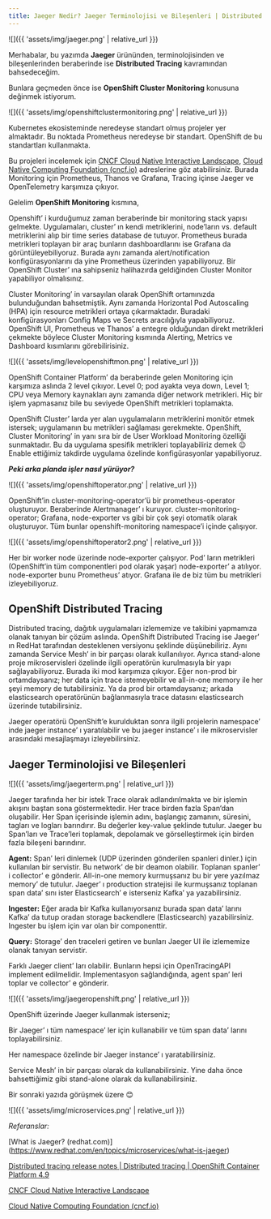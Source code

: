 ```yaml
---
title: Jaeger Nedir? Jaeger Terminolojisi ve Bileşenleri | Distributed Tracing Nedir?
---
```


![]({{ 'assets/img/jaeger.png' | relative_url }})

Merhabalar, bu yazımda **Jaeger** ürününden, terminolojisinden ve bileşenlerinden beraberinde ise **Distributed Tracing** kavramından bahsedeceğim.

Bunlara geçmeden önce ise **OpenShift Cluster Monitoring** konusuna değinmek istiyorum.

![]({{ 'assets/img/openshiftclustermonitoring.png' | relative_url }})

Kubernetes ekosisteminde neredeyse standart olmuş projeler yer almaktadır. Bu noktada Prometheus neredeyse bir standart. OpenShift de bu standartları kullanmakta.

Bu projeleri incelemek için [CNCF Cloud Native Interactive Landscape]( https://landscape.cncf.io/), [Cloud Native Computing Foundation (cncf.io)](https://www.cncf.io/) adreslerine göz atabilirsiniz. Burada Monitoring için Prometheus, Thanos ve Grafana, Tracing içinse Jaeger ve OpenTelemetry karşımıza çıkıyor.

Gelelim **OpenShift Monitoring** kısmına,

Openshift’ i kurduğumuz zaman beraberinde bir monitoring stack yapısı gelmekte. Uygulamaları, cluster’ ın kendi metriklerini, node’ların vs. default metriklerini alıp bir time series database de tutuyor. Prometheus burada metrikleri toplayan bir araç bunların dashboardlarını ise Grafana da görüntüleyebiliyoruz. Burada aynı zamanda alert/notification konfigürasyonlarını da yine Prometheus üzerinden yapabiliyoruz. Bir OpenShift Cluster’ ına sahipseniz halihazırda geldiğinden Cluster Monitor yapabiliyor olmalısınız.

Cluster Monitoring’ in varsayılan olarak OpenShift ortamınızda bulunduğundan bahsetmiştik. Aynı zamanda Horizontal Pod Autoscaling (HPA) için resource metrikleri ortaya çıkarmaktadır. Buradaki konfigürasyonları Config Maps ve Secrets aracılığıyla yapabiliyoruz. OpenShift UI, Prometheus ve Thanos’ a entegre olduğundan direkt metrikleri çekmekte böylece Cluster Monitoring kısmında Alerting, Metrics ve Dashboard kısımlarını görebilirisiniz.

![]({{ 'assets/img/levelopenshiftmon.png' | relative_url }})

OpenShift Container Platform’ da beraberinde gelen Monitoring için karşımıza aslında 2 level çıkıyor. Level 0; pod ayakta veya down, Level 1; CPU veya Memory kaynakları aynı zamanda diğer network metrikleri. Hiç bir işlem yapmasanız bile bu seviyede OpenShift metrikleri toplamakta.

OpenShift Cluster’ larda yer alan uygulamaların metriklerini monitör etmek istersek; uygulamanın bu metrikleri sağlaması gerekmekte. OpenShift, Cluster Monitoring’ in yanı sıra bir de User Workload Monitoring özelliği sunmaktadır. Bu da uygulama spesifik metrikleri toplayabiliriz demek 😉 Enable ettiğimiz takdirde uygulama özelinde konfigürasyonlar yapabiliyoruz.

***Peki arka planda işler nasıl yürüyor?***

![]({{ 'assets/img/openshiftoperator.png' | relative_url }})

OpenShift’in cluster-monitoring-operator’ü bir prometheus-operator oluşturuyor. Beraberinde Alertmanager’ ı kuruyor. cluster-monitoring-operator; Grafana, node-exporter vs gibi bir çok şeyi otomatik olarak oluşturuyor. Tüm bunlar openshift-monitoring namespace’i içinde çalışıyor.

![]({{ 'assets/img/openshiftoperator2.png' | relative_url }})

Her bir worker node üzerinde node-exporter çalışıyor. Pod’ ların metrikleri (OpenShift’in tüm componentleri pod olarak yaşar) node-exporter’ a atılıyor. node-exporter bunu Prometheus’ atıyor. Grafana ile de biz tüm bu metrikleri izleyebiliyoruz.

## **OpenShift Distributed Tracing**

Distributed tracing, dağıtık uygulamaları izlememize ve takibini yapmamıza olanak tanıyan bir çözüm aslında. OpenShift Distributed Tracing ise Jaeger’ ın RedHat tarafından desteklenen versiyonu şeklinde düşünebiliriz. Aynı zamanda Service Mesh’ in bir parçası olarak kullanılıyor. Ayrıca stand-alone proje mikroservisleri özelinde ilgili operatörün kurulmasıyla bir yapı sağlayabiliyoruz. Burada iki mod karşımıza çıkıyor. Eğer non-prod bir ortamdaysanız; her data için trace istemeyebilir ve all-in-one memory ile her şeyi memory de tutabilirsiniz. Ya da prod bir ortamdaysanız; arkada elasticsearch operatörünün bağlanmasıyla trace datasını elasticsearch üzerinde tutabilirsiniz.

Jaeger operatörü OpenShift’e kurulduktan sonra ilgili projelerin namespace’ inde jaeger instance’ ı yaratılabilir ve bu jaeger instance’ ı ile mikroservisler arasındaki mesajlaşmayı izleyebilirsiniz.

## **Jaeger Terminolojisi ve Bileşenleri**

![]({{ 'assets/img/jaegerterm.png' | relative_url }})

Jaeger tarafında her bir istek Trace olarak adlandırılmakta ve bir işlemin akışını baştan sona göstermektedir. Her trace birden fazla Span‘dan oluşabilir. Her Span içerisinde işlemin adını, başlangıç zamanını, süresini, tagları ve logları barındırır. Bu değerler key-value şeklinde tutulur. Jaeger bu Span’ları ve Trace’leri toplamak, depolamak ve görselleştirmek için birden fazla bileşeni barındırır.

**Agent:** Span’ leri dinlemek (UDP üzerinden gönderilen spanleri dinler.) için kullanılan bir servistir. Bu network’ de bir deamon olabilir. Toplanan spanler’ i collector’ e gönderir. All-in-one memory kurmuşsanız bu bir yere yazılmaz memory’ de tutulur. Jaeger’ ı production stratejisi ile kurmuşsanız toplanan span data’ sını ister Elasticsearch’ e isterseniz Kafka’ ya yazabilirsiniz.

**Ingester:** Eğer arada bir Kafka kullanıyorsanız burada span data’ larını Kafka’ da tutup oradan storage backendlere (Elasticsearch) yazabilirsiniz. Ingester bu işlem için var olan bir componenttir.

**Query:** Storage’ den traceleri getiren ve bunları Jaeger UI ile izlememize olanak tanıyan servistir.

Farklı Jaeger client’ ları olabilir. Bunların hepsi için OpenTracingAPI implement edilmelidir. Implementasyon sağlandığında, agent span’ leri toplar ve collector’ e gönderir.

![]({{ 'assets/img/jaegeropenshift.png' | relative_url }})

   OpenShift üzerinde Jaeger kullanmak isterseniz;

   Bir Jaeger’ ı tüm namespace’ ler için kullanabilir ve tüm span data’ larını toplayabilirsiniz.

   Her namespace özelinde bir Jaeger instance’ ı yaratabilirsiniz.

   Service Mesh’ in bir parçası olarak da kullanabilirsiniz. Yine daha önce bahsettiğimiz gibi stand-alone olarak da kullanabilirsiniz.

Bir sonraki yazıda görüşmek üzere 😊

![]({{ 'assets/img/microservices.png' | relative_url }})


*Referanslar:*

[What is Jaeger? (redhat.com)] (https://www.redhat.com/en/topics/microservices/what-is-jaeger)

[Distributed tracing release notes | Distributed tracing | OpenShift Container Platform 4.9](https://docs.openshift.com/container-platform/4.9/distr_tracing/distributed-tracing-release-notes.html)

[CNCF Cloud Native Interactive Landscape](https://landscape.cncf.io/)

[Cloud Native Computing Foundation (cncf.io)](https://www.cncf.io/)
